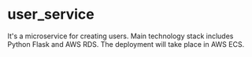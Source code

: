 # user_service
It's a microservice for creating users. Main technology stack includes Python Flask and AWS RDS. The deployment will take place in AWS ECS.
